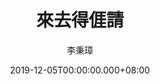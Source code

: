 ---
issue: 355
title: 來去得𠊎請
author: 李秉璋
language: 詔安
date: 2019-12-05T00:00:00.000+08:00
topic: 抒懷
difficulty: 3
wikidata: Q98096249
wikidata_link: https://www.wikidata.org/wiki/Q98096249
author_wikidata_link: https://www.wikidata.org/wiki/Q98096269
author_wikidata: Q98096269
---